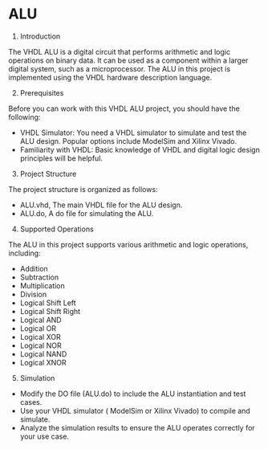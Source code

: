 # ALU

1. Introduction

The VHDL ALU is a digital circuit that performs arithmetic and logic operations on binary data. It can be used as a component within a larger digital system, such as a microprocessor. The ALU in this project is implemented using the VHDL hardware description language.

2. Prerequisites

Before you can work with this VHDL ALU project, you should have the following:
- VHDL Simulator: You need a VHDL simulator to simulate and test the ALU design. Popular options include ModelSim and Xilinx Vivado.
- Familiarity with VHDL: Basic knowledge of VHDL and digital logic design principles will be helpful.

3. Project Structure

The project structure is organized as follows:
- ALU.vhd, The main VHDL file for the ALU design.
- ALU.do, A do file for simulating the ALU.

4. Supported Operations

The ALU in this project supports various arithmetic and logic operations, including:
- Addition
- Subtraction
- Multiplication
- Division
- Logical Shift Left
- Logical Shift Right
- Logical AND
- Logical OR
- Logical XOR
- Logical NOR
- Logical NAND
- Logical XNOR

5. Simulation

- Modify the DO file (ALU.do) to include the ALU instantiation and test cases.
- Use your VHDL simulator ( ModelSim or Xilinx Vivado) to compile and simulate.
- Analyze the simulation results to ensure the ALU operates correctly for your use case.


